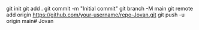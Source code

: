 git init
git add .
git commit -m "Initial commit"
git branch -M main
git remote add origin https://github.com/your-username/repo-Jovan.git
git push -u origin main# Jovan
